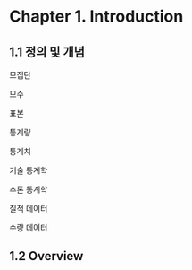 # Chapter 1. Introduction

## 1.1 정의 및 개념

모집단

모수

표본

통계량

통계치

기술 통계학

추론 통계학

질적 데이터

수량 데이터

## 1.2 Overview

